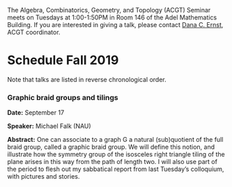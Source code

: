 The Algebra, Combinatorics, Geometry, and Topology (ACGT) Seminar meets on Tuesdays at 1:00-1:50PM in Room 146 of the Adel Mathematics Building. If you are interested in giving a talk, please contact [Dana C. Ernst](http://danaernst.com), ACGT coordinator.

# Schedule Fall 2019 #

Note that talks are listed in reverse chronological order.

### Graphic braid groups and tilings

**Date:** September 17

**Speaker:** Michael Falk (NAU)

**Abstract:** One can associate to a graph G a natural (sub)quotient of the full braid group, called a graphic braid group. We will define this notion, and illustrate how the symmetry group of the isosceles right triangle tiling of the plane arises in this way from the path of length two. I will also use part of the period to flesh out my sabbatical report from last Tuesday’s colloquium, with pictures and stories.
